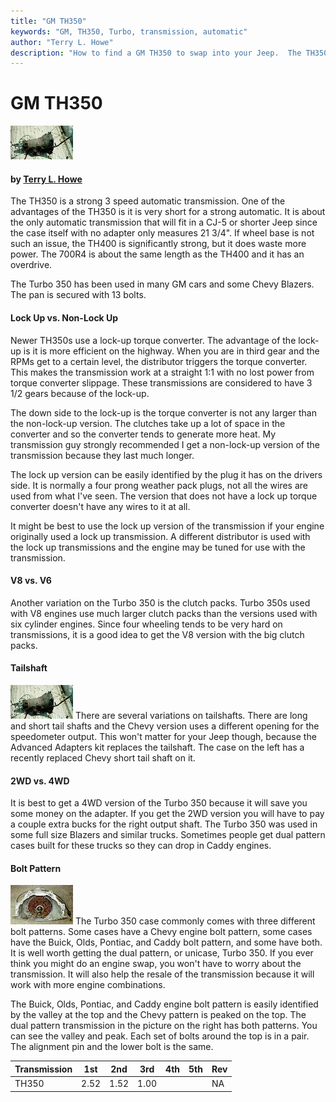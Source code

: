 ```yaml
---
title: "GM TH350"
keywords: "GM, TH350, Turbo, transmission, automatic"
author: "Terry L. Howe"
description: "How to find a GM TH350 to swap into your Jeep.  The TH350 is a strong 3 speed automatic transmission."
---
```


# GM TH350

[![Turbo 350 Chevy tail shaft](/convtrans/th350/th3503_.jpg)](/convtrans/th350/th3503.jpg)

#### by [Terry L. Howe](mailto:txh3202@worldnet.att.net)

The TH350 is a strong 3 speed automatic transmission.  One of the
advantages of the TH350 is it is very short for a strong automatic.
It is about the only automatic transmission that will fit in a CJ-5
or shorter Jeep since the case itself with no adapter only measures
21 3/4".  If wheel base is not such an issue, the TH400 is significantly
strong, but it does waste more power.  The 700R4 is about the same
length as the TH400 and it has an overdrive.

The Turbo 350 has been used in many GM cars and some Chevy Blazers.
The pan is secured with 13 bolts.

#### Lock Up vs. Non-Lock Up

Newer TH350s use a lock-up torque converter.  The advantage of
the lock-up is it is more efficient on the highway.  When you are
in third gear and the RPMs get to a certain level, the distributor
triggers the torque converter.  This makes the transmission work
at a straight 1:1 with no lost power from torque converter slippage.
These transmissions are considered to have 3 1/2 gears because of
the lock-up.

The down side to the lock-up is the torque converter is not any
larger than the non-lock-up version.  The clutches take up a lot of
space in the converter and so the converter tends to generate more
heat.  My transmission guy strongly recommended I get a non-lock-up
version of the transmission because they last much longer.

The lock up version can be easily identified by the plug it has
on the drivers side.  It is normally a four prong weather pack
plugs, not all the wires are used from what I've seen.  The version
that does not have a lock up torque converter doesn't have any
wires to it at all.

It might be best to use the lock up version of the transmission
if your engine originally used a lock up transmission.  A different
distributor is used with the lock up transmissions and the engine
may be tuned for use with the transmission.

#### V8 vs. V6

Another variation on the Turbo 350 is the clutch packs.  Turbo 350s
used with V8 engines use much larger clutch packs than the versions
used with six cylinder engines.  Since four wheeling tends to be very
hard on transmissions, it is a good idea to get the V8 version
with the big clutch packs.

#### Tailshaft

[![Turbo 350 Chevy tail shaft](/convtrans/th350/th3503_.jpg)](/convtrans/th350/th3503.jpg)
There are several variations on tailshafts.  There are long and
short tail shafts and the Chevy version uses a different opening
for the speedometer output.  This won't matter for your Jeep
though, because the Advanced Adapters kit replaces the tailshaft.
The case on the left has a recently replaced Chevy short tail
shaft on it.

#### 2WD vs. 4WD

It is best to get a 4WD version of the Turbo 350 because it will
save you some money on the adapter.  If you get the 2WD version
you will have to pay a couple extra bucks for the right output
shaft.  The Turbo 350 was used in some full size Blazers and
similar trucks.  Sometimes people get dual pattern cases built
for these trucks so they can drop in Caddy engines.

#### Bolt Pattern

[![Turbo 350 dual pattern front](pieces_trans1_.jpg)](pieces_trans1.jpg)
The Turbo 350 case commonly comes with three different bolt patterns.
Some cases have a Chevy engine bolt pattern, some cases have the Buick,
Olds, Pontiac, and Caddy bolt pattern, and some have both.  It is well
worth getting the dual pattern, or unicase, Turbo 350.  If you ever
think you might do an engine swap, you won't have to worry about the
transmission.  It will also help the resale of the transmission because
it will work with more engine combinations.

The Buick, Olds, Pontiac, and Caddy engine bolt pattern is easily
identified by the valley at the top and the Chevy pattern is peaked
on the top.  The dual pattern transmission in the picture on the right
has both patterns.  You can see the valley and peak.  Each set of
bolts  around the top is in a pair.  The alignment pin and
the lower bolt is the same.

| Transmission | 1st | 2nd | 3rd | 4th | 5th | Rev |
| --- | --- | --- | --- | --- | --- | --- |
| TH350 | 2.52 | 1.52 | 1.00 |  |  | NA |